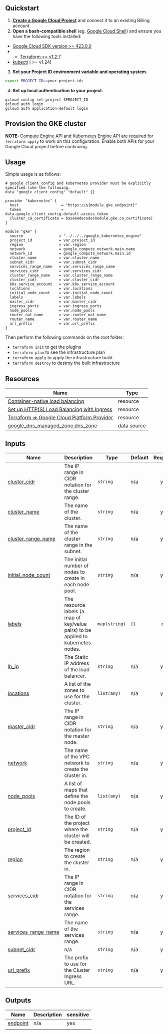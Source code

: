 ## Quickstart 

1. **[Create a Google Cloud Project](https://cloud.google.com/resource-manager/docs/creating-managing-projects)** and connect it to an existing Billing account.
2. **Open a bash-compatible shell** (eg. [Google Cloud Shell](https://cloud.google.com/shell)) and ensure you have the following tools installed: 

* [Google Cloud SDK version >= 423.0.0](https://cloud.google.com/sdk/docs/downloads-versioned-archives)
* * [Terraform >= v1.2.7](https://www.terraform.io/downloads.html)
* [kubectl](https://kubernetes.io/docs/tasks/tools/) ( >= v1.24)

3. **Set your Project ID environment variable and operating system.** 

```bash
export PROJECT_ID=<your-project-id>
```

4. **Set up local authentication to your project.**

```
gcloud config set project $PROJECT_ID
gcloud auth login
gcloud auth application-default login
```

## Provision the GKE cluster

**NOTE:** [Compute Engine API](https://console.developers.google.com/apis/api/compute.googleapis.com/overview) and [Kubernetes Engine API](https://console.cloud.google.com/apis/api/container.googleapis.com/overview) are required for ```terraform apply``` to work on this configuration. Enable both APIs for your Google Cloud project before continuing.

## Usage
Simple usage is as follows:

```hcl
# google_client_config and kubernetes provider must be explicitly specified like the following.
data "google_client_config" "default" {}

provider "kubernetes" {
  host                   = "https://${module.gke.endpoint}"
  token                  = data.google_client_config.default.access_token
  cluster_ca_certificate = base64decode(module.gke.ca_certificate)
}

module "gke" {
  source                = "../../../google_kubernetes_engine"
  project_id            = var.project_id
  region                = var.region
  network               = google_compute_network.main.name
  network_id            = google_compute_network.main.id
  cluster_name          = var.cluster_name
  subnet_cidr           = var.subnet_cidr
  services_range_name   = var.services_range_name 
  services_cidr         = var.services_cidr
  cluster_range_name    = var.cluster_range_name
  cluster_cidr          = var.cluster_cidr
  k8s_service_account   = var.k8s_service_account
  locations             = var.locations
  initial_node_count    = var.initial_node_count 
  labels                = var.labels
  master_cidr           = var.master_cidr
  ingress_ports         = var.ingress_ports
  node_pools            = var.node_pools
  router_nat_name       = var.router_nat_name
  router_name           = var.router_name
  url_prefix            = var.url_prefix
}

```
<!-- do not understand what this is about -->
Then perform the following commands on the root folder:

- `terraform init` to get the plugins
- `terraform plan` to see the infrastructure plan
- `terraform apply` to apply the infrastructure build
- `terraform destroy` to destroy the built infrastructure

<!-- BEGINNING OF PRE-COMMIT-TERRAFORM DOCS HOOK -->

## Resources

| Name | Type |
|------|------|
| [Container-native load balancing](https://cloud.google.com/kubernetes-engine/docs/concepts/container-native-load-balancing) | resource |
| [Set up HTTP(S) Load Balancing with Ingress](https://cloud.google.com/kubernetes-engine/docs/tutorials/http-balancer) | resource |
| [Terraform => Google Cloud Platform Provider](https://registry.terraform.io/providers/hashicorp/google/4.50.0/docs) | resource |
| [google_dns_managed_zone.dns_zone](https://registry.terraform.io/providers/hashicorp/google/4.50.0/docs/data-sources/dns_managed_zone) | data source |

## Inputs

| Name | Description | Type | Default | Required |
|------|-------------|------|---------|:--------:|
| <a name="input_cluster_cidr"></a> [cluster\_cidr](#input\_cluster\_cidr) | The IP range in CIDR notation for the cluster range. | `string` | n/a | yes |
| <a name="input_cluster_name"></a> [cluster\_name](#input\_cluster\_name) | The name of the cluster. | `string` | n/a | yes |
| <a name="input_cluster_range_name"></a> [cluster\_range\_name](#input\_cluster\_range\_name) | The name of the cluster range in the subnet. | `string` | n/a | yes |
| <a name="input_initial_node_count"></a> [initial\_node\_count](#input\_initial\_node\_count) | The initial number of nodes to create in each node pool. | `string` | n/a | yes |
| <a name="input_labels"></a> [labels](#input\_labels) | The resource labels (a map of key/value pairs) to be applied to kubernetes nodes. | `map(string)` | `{}` | no |
| <a name="input_lb_ip"></a> [lb\_ip](#input\_lb\_ip) | The Static IP address of the load balancer. | `string` | n/a | yes |
| <a name="input_locations"></a> [locations](#input\_locations) | A list of the zones to use for the cluster. | `list(any)` | n/a | yes |
| <a name="input_master_cidr"></a> [master\_cidr](#input\_master\_cidr) | The IP range in CIDR notation for the master node. | `string` | n/a | yes |
| <a name="input_network"></a> [network](#input\_network) | The name of the VPC network to create the cluster in. | `string` | n/a | yes |
| <a name="input_node_pools"></a> [node\_pools](#input\_node\_pools) | A list of maps that define the node pools to create. | `list(any)` | n/a | yes |
| <a name="input_project_id"></a> [project\_id](#input\_project\_id) | The ID of the project where the cluster will be created. | `string` | n/a | yes |
| <a name="input_region"></a> [region](#input\_region) | The region to create the cluster in. | `string` | n/a | yes |
| <a name="input_services_cidr"></a> [services\_cidr](#input\_services\_cidr) | The IP range in CIDR notation for the services range. | `string` | n/a | yes |
| <a name="input_services_range_name"></a> [services\_range\_name](#input\_services\_range\_name) | The name of the services range. | `string` | n/a | yes |
| <a name="input_subnet_cidr"></a> [subnet\_cidr](#input\_subnet\_cidr) | n/a | `string` | n/a | yes |
| <a name="input_url_prefix"></a> [url\_prefix](#input\_url\_prefix) | The prefix to use for the Cluster Ingress URL. | `string` | n/a | yes |

## Outputs

| Name | Description | sensitive |
|------|-------------|-----------|
| <a name="output_endpoint"></a> [endpoint](#output\_endpoint) | n/a | yes |
|   |   |   |   |
